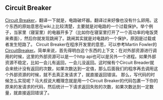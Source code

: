 Circuit Breaker
--------------

[Circuit Breaker](https://en.wikipedia.org/wiki/Circuit_breaker)，翻译一下就是，电路破坏器。翻译过来好像也没有什么卵用。这个东西的原始意思在wiki上比较清楚，主要就是对电路的一个过载保护。举个例子，当家里（寝室里）的电器开多了（比如你在寝室里打开了一个高功率的电饭煲来煮面），然后你就发现跳闸了。跳闸其实就是对电路的一个保护，原因是过载或者发生短路了。
Circuit Breaker在程序开发里的意思，可以参考Martin Fowler的[CircuitBreaker](http://martinfowler.com/bliki/CircuitBreaker.html)。简单来说，首先得明白这个东西的上下文：在对外部资源进行调用的时候，这里的外部资源可以是一个http api也可以是另外一个进程。如果外部资源不稳定，比如一会儿有返回，一会儿没返回。这时候有个Circuit
Breader就会来统计没有返回的次数，如果次数达到一定值，那么后面我们的程序再去调用这个外部资源的时候，就不去真正发请求了，就直接返回错误。
那么，写代码的时候怎么实现呢？马大叔说大概理念就是用一个Circuit Breaker的代码包裹一下你的原来的发请求的代码，然后统计一下请求返回失败的次数，如果次数达到一定数量，就直接返回错误了。
